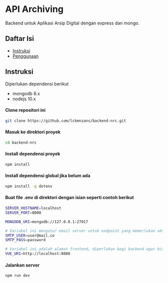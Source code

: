 # API Archiving

Backend untuk Aplikasi Arsip Digital dengan express dan mongo.

## Daftar Isi
- [Instruksi](#instruksi)
- [Penggunaan](#pengunaan)

## Instruksi
Diperlukan dependensi berikut
- mongodb 8.x
- nodejs 10.x

#### Clone repositori ini
```bash
git clone https://github.com/lckmnzans/backend-nrc.git
```

#### Masuk ke direktori proyek
```bash
cd backend-nrc
```

#### Install dependensi proyek
```bash
npm install
```

#### Install dependensi global jika belum ada
```bash
npm install -g dotenv
```

#### Buat file .env di direktori dengan isian seperti contoh berikut
```bash
SERVER_HOSTNAME=localhost
SERVER_PORT=8000

MONGODB_URI=mongodb://127.0.0.1:27017

# Variabel ini mengatur email server untuk endpoint yang memerlukan akses email
SMTP_USER=user@mail.co
SMTP_PASS=password

# Variabel ini adalah alamat frontend, diperlukan bagi backend agar bisa mengirimkan link reset password ke halaman frontend
VUE_URI=http://localhost:8080
```

#### Jalankan server
```bash
npm run dev
```

<!-- ## Penggunaan API
API berikut digunakan untuk melakukan pengarsipan termasuk unduh dan unggah data, serta termasuk untuk login, register dan ubah akun

### <b>/api/v1/account</b>
- <b>POST '/login'</b> <br> log in account
    - request body: <i>application/x-www-form-urlencoded</i> 
    <br>username: <i>string</i>
    <br>password: <i>string</i>
- <b>POST '/register'</b> <br> register a new account
    - header:
    <br>Authorization: <i>Bearer {token}</i>
    - request body: <i>application/json</i> 
    <br>username: <i>string</i>
    <br>email: <i>string</i>
    <br>role: <i>string</i>
    <br>password: <i>string</i>
    <br>password2: <i>string</i>
- <b>GET '/profile'</b> <br> get to profile
    - header:
    <br>Authorization: <i>Bearer {token}</i>
- <b>GET '/'</b> <br> get all accounts
    - header:
    <br>Authorization: <i>Bearer {token}</i>
- <b>PATCH '/'</b> <br> change old to new password
    - header:
    <br>Authorization: <i>Bearer {token}</i>
    - request body: <i>application/json</i> 
    <br>username: <i>string</i>
    <br>oldPassword: <i>string</i>
    <br>newPassword: <i>string</i>
- <b>POST '/request-reset'</b> <br> request to reset password
    - request body: <i>application/json</i> 
    <br>username: <i>string</i>
    <br>email: <i>string</i>
- <b>POST '/approve-reset/{userId}'</b> <br> approve request to reset password
    - header:
    <br>Authorization: <i>Bearer {token}</i>
    - request body: <i>application/json</i> 
    <br>username: <i>string</i>
    <br>email: <i>string</i>
- <b>POST '/reset-pass'</b> <br> create a new password
    - request params: token
    - request body: <i>application/json</i> 
    <br>otp: <i>string</i>
    <br>newPassword: <i>string</i>

### <b>/api/v1/document</b>
- <b>POST '/'</b> <br> upload a document
    - header:
    <br>Authorization: <i>Bearer {token}</i>
    - request body: <i>multipart/form-data</i> 
    <br>document: <i>pdf</i>
- <b>GET '/{document-name}'</b> <br> download a document
- <b>GET '/list-document'</b> <br> get list of all documents -->